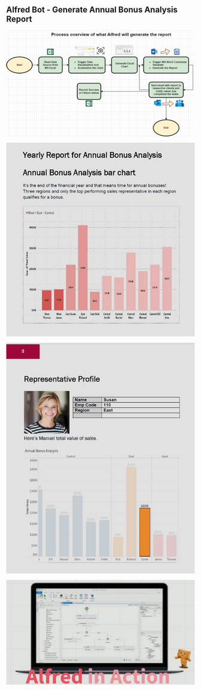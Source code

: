 ## Alfred Bot - Generate Annual Bonus Analysis Report

![alt_text](https://github.com/bacdillon/UiPath/blob/main/Annual%20Bonus%20Analysis%20Report%20Generate/Process%20Flow.jpg)

![alt_text](https://github.com/bacdillon/UiPath/blob/main/Annual%20Bonus%20Analysis%20Report%20Generate/Report%201.jpg)

![alt_text](https://github.com/bacdillon/UiPath/blob/main/Annual%20Bonus%20Analysis%20Report%20Generate/Report%202.jpg)

![alt_text](https://github.com/bacdillon/UiPath/blob/main/Annual%20Bonus%20Analysis%20Report%20Generate/Alfred%20Action.jpg)
